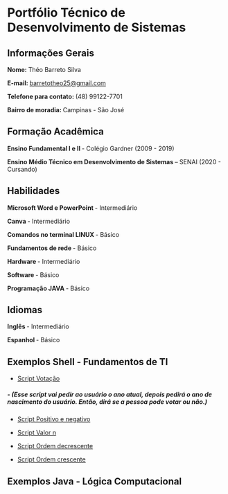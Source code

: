 # Portfólio Técnico de Desenvolvimento de Sistemas
## <b> Informações Gerais </b>
<b> Nome: </b> Théo Barreto Silva 

<b> E-mail: </b> barretotheo25@gmail.com

<b> Telefone para contato: </b> (48) 99122-7701

<b> Bairro de moradia: </b> Campinas - São José

## <b> Formação Acadêmica </b>

<b> Ensino Fundamental I e II </B> - Colégio Gardner (2009 - 2019)

<b> Ensino Médio Técnico em Desenvolvimento de Sistemas </B> – SENAI (2020 - Cursando)

## <b> Habilidades </b>

<B> Microsoft Word e PowerPoint </B> - Intermediário

<B> Canva </B> - Intermediário

<B> Comandos no terminal LINUX </B> - Básico

<B> Fundamentos de rede </B> - Básico

<B> Hardware </B> - Intermediário

<B> Software </B> - Básico

<B> Programação JAVA </B> - Básico

## <b> Idiomas </b>

<b> Inglês </b> - Intermediário

<b> Espanhol </b> - Básico

## <b> Exemplos Shell - Fundamentos de TI </b>

* [Script Votação](Portfolio_2B\Portfolio-Tecnico-2B\FundamentosTI\exemplos\votação.sh)
##### - (Esse script vai pedir ao usuário o ano atual, depois pedirá o ano de nascimento do usuário. Então, dirá se a pessoa pode votar ou não.)

* [Script Positivo e negativo](Portfolio_2B\Portfolio-Tecnico-2B\FundamentosTI\exemplos\positivo_negativo.sh)

* [Script Valor n](Portfolio_2B\Portfolio-Tecnico-2B\FundamentosTI\exemplos\valor_n.sh)

* [Script Ordem decrescente](Portfolio_2B\Portfolio-Tecnico-2B\FundamentosTI\exemplos\ordem_decrescente.sh)

* [Script Ordem crescente](Portfolio_2B\Portfolio-Tecnico-2B\FundamentosTI\exemplos\ordem_crescente.sh)

## <b> Exemplos Java - Lógica Computacional </b>